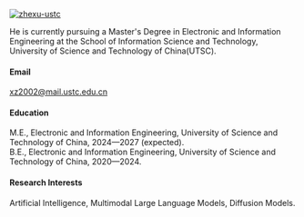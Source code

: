 

[![zhexu-ustc](https://img.shields.io/badge/zhexu-ustc-github-blue?logo=github)](https://github.com/zhexu-ustc)

He is currently pursuing a Master's Degree in Electronic and Information Engineering at the School of Information Science and Technology, University of Science and Technology of China(UTSC).

#### Email
xz2002@mail.ustc.edu.cn

#### Education
M.E., Electronic and Information Engineering, University of Science and Technology of China, 2024—2027 (expected).\
B.E., Electronic and Information Engineering, University of Science and Technology of China, 2020—2024.

#### Research Interests
Artificial Intelligence, Multimodal Large Language Models, Diffusion Models.



